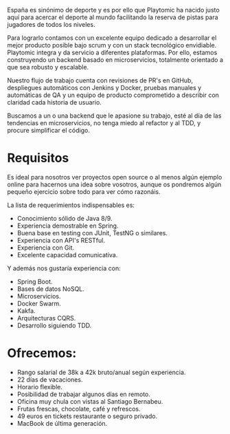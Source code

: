 España es sinónimo de deporte y es por ello que Playtomic ha nacido justo aquí para acercar el deporte al mundo facilitando la reserva de pistas para jugadores de todos los niveles.

Para lograrlo contamos con un excelente equipo dedicado a desarrollar el mejor producto posible bajo scrum y con un stack tecnológico envidiable.
Playtomic integra y da servicio a diferentes plataformas. Por ello, estamos construyendo un backend basado en microservicios, totalmente orientado a que sea robusto y escalable.

Nuestro flujo de trabajo cuenta con revisiones de PR's en GitHub, despliegues automáticos con Jenkins y Docker, pruebas manuales y automáticas de QA y un equipo de producto comprometido a describir con claridad cada historia de usuario.

Buscamos a un o una backend que le apasione su trabajo, esté al día de las tendencias en microservicios, no tenga miedo al refactor y al TDD, y procure simplificar el código.

# Requisitos
Es ideal para nosotros ver proyectos open source o al menos algún ejemplo online para hacernos una idea sobre vosotros, aunque os pondremos algún pequeño ejercicio sobre todo para ver cómo razonáis.

La lista de requerimientos indispensables es:
* Conocimiento sólido de Java 8/9.
* Experiencia demostrable en Spring.
* Buena base en testing con JUnit, TestNG o similares.
* Experiencia con API's RESTful.
* Experiencia con Git.
* Excelente capacidad comunicativa.

Y además nos gustaría experiencia con:
* Spring Boot.
* Bases de datos NoSQL.
* Microservicios.
* Docker Swarm.
* Kakfa.
* Arquitecturas CQRS.
* Desarrollo siguiendo TDD.

# Ofrecemos:
* Rango salarial de 38k a 42k bruto/anual según experiencia.
* 22 días de vacaciones.
* Horario flexible.
* Posibilidad de trabajar algunos días en remoto.
* Oficina muy chula con vistas al Santiago Bernabeu.
* Frutas frescas, chocolate, café y refrescos.
* 49 euros en tickets restaurante o seguro privado.
* MacBook de última generación.